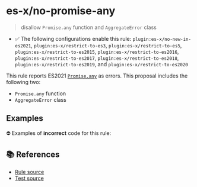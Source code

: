 # es-x/no-promise-any
> disallow `Promise.any` function and `AggregateError` class

- ✅ The following configurations enable this rule: `plugin:es-x/no-new-in-es2021`, `plugin:es-x/restrict-to-es3`, `plugin:es-x/restrict-to-es5`, `plugin:es-x/restrict-to-es2015`, `plugin:es-x/restrict-to-es2016`, `plugin:es-x/restrict-to-es2017`, `plugin:es-x/restrict-to-es2018`, `plugin:es-x/restrict-to-es2019`, and `plugin:es-x/restrict-to-es2020`

This rule reports ES2021 [`Promise.any`](https://github.com/tc39/proposal-promise-any) as errors.
This proposal includes the following two:

- `Promise.any` function
- `AggregateError` class

## Examples

⛔ Examples of **incorrect** code for this rule:

<eslint-playground type="bad" code="/*eslint es-x/no-promise-any: error */
const p = Promise.any(promises).catch(error =&gt; {
    if (error instanceof AggregateError) {
        // Do something.
    }
})
" />

## 📚 References

- [Rule source](https://github.com/ota-meshi/eslint-plugin-es-x/blob/master/lib/rules/no-promise-any.js)
- [Test source](https://github.com/ota-meshi/eslint-plugin-es-x/blob/master/tests/lib/rules/no-promise-any.js)

